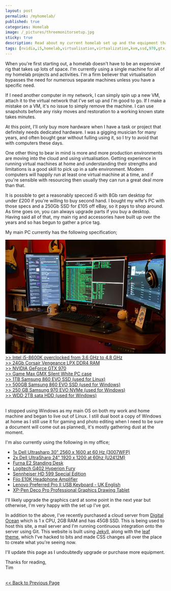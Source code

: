```yaml
---
layout: post
permalink: /myhomelab/
published: true
categories: Homelab
image: /_pictures/threemonitorsetup.jpg
sticky: true
description: Read about my current homelab set up and the equipment that I'm currently using for my studies and articles written on devopsapprentice.com.
tags: [nvidia,i5,homelab,virtualisation,virtualization,kvm,ssd,970,gtx,ram,furna,E2,standing,desk,linux,ubuntu,centos,corsair,vengeance,8600k,overclocked,three,monitor,monitors,PLL,dell,ultrasharp,3007WFP,U2412M,Lenovo,samsung,evo,NVMe,XP-Pen,Deco,Pro,Professional,Graphics,Drawing,Tablet,Logitech,G402,Hyperion,Fury,Sennheiser,HD, 599,Fiio,E10K,Headphone,Amplifier,Game,Max,GMX,Silent,White,PC,case,dual,boot,jekyll,digital,ocean,droplet,devops,apprentice]
---
```

When you're first starting out, a homelab doesn't have to be an expensive rig that takes up lots of space. I'm currently using a single machine for all of my homelab projects and activities. I'm a firm believer that virtualisation bypasses the need for numerous separate machines unless you have a specific need.

If I need another computer in my network, I can simply spin up a new VM, attach it to the virtual network that I've set up and I'm good to go. If I make a mistake on a VM, it's no issue to simply remove the machine. I can use snapshots before any risky moves and restoration to a working known state takes minutes.

At this point, I'll only buy more hardware when I have a task or project that definitely needs dedicated hardware. I was a gigging musician for many years, and often bought gear without fulling using it, so I try to avoid that with computers these days.

One other thing to bear in mind is more and more production environments are moving into the cloud and using virtualisation. Getting experience in running virtual machines at home and understanding their strengths and limitations is a good skill to pick up in a safe environment. Modern computers will happily run at least one virtual machine at a time, and if you're sensible with resourcing then usually they can run a great deal more than that.

It is possible to get a reasonably specced i5 with 8Gb ram desktop for under £200 if you're willing to buy second hand. I bought my wife's PC with those specs and a 250Gb SSD for £105 off eBay, so it pays to shop around. As time goes on, you can always upgrade parts if you buy a desktop. Having said all of that, my main rig and accessories have built up over the years and so has begun to gather a price tag.

My main PC currently has the following specification;
<br><br>
<a href="/_pictures/threemonitorsetup.jpg" target="_blank">
<img src="/_pictures/threemonitorsetup.jpg" alt="three monitor home set up" style="margin-top:-2px;" class="leftimg" /></a>
<a href="https://ark.intel.com/content/www/us/en/ark/products/126685/intel-core-i5-8600k-processor-9m-cache-up-to-4-30-ghz.html" target="_blank">>> Intel i5-8600K overclocked from 3.6 GHz to 4.8 GHz<br></a>
<a href="https://www.scan.co.uk/products/16gb-(2x8gb)-corsair-ddr4-vengeance-lpx-black-pc4-19200-(2400)-non-ecc-unbuffered-cas-14-16-16-31-xm" target="_blank">>> 24Gb Corsair Vengeance LPX DDR4 RAM<br></a>
<a href="https://www.techpowerup.com/gpu-specs/geforce-gtx-970.c2620" target="_blank">>> NVIDIA GeForce GTX 970<br></a>
<a href="https://www.scan.co.uk/products/game-max-silent-gaming-pc-computer-chassis-2x-usb-30-2x-fan-controllers-sd-card-reader-water-cooling" target="_blank">>> Game Max GMX Silent White PC case<br></a>
<a href="https://www.amazon.co.uk/Samsung-Inch-SATA-Internal-MZ-76E1T0B/dp/B078DPCY3T" target="blank">>> 1TB Samsung 860 EVO SSD (used for Linux)<br></a>
<a href="https://www.amazon.co.uk/Samsung-Inch-SATA-Internal-MZ-76E1T0B/dp/B0781Z7Y3S?th=1" target="blank">>> 500GB Samsung 860 EVO SSD (used for Windows)<br></a>
<a href="https://www.amazon.co.uk/Samsung-MZ-V7S250BW-Solid-State-Drive/dp/B07MHXYL6T/ref=sr_1_6?dchild=1&keywords=nvme+ssd+samsung&qid=1609861955&s=computers&sr=1-6" target="blank">>> 250 GB Samsung 970 EVO NVMe (used for Windows)<br></a>
<a href="https://shop.westerndigital.com/products/internal-drives/wd-black-desktop-sata-hdd#WD2003FZEX" target="_blank">>> WDD 2TB sata HDD (used for Windows)<br></a>
<br>

I stopped using Windows as my main OS on both my work and home machine and began to live out of Linux. I still dual boot a copy of Windows at home as I still use it for gaming and photo editing when I need to be sure a document will come out as planned), it's mostly gathering dust at the moment.

I'm also currently using the following in my office;
* <a href="https://www.dell.com/downloads/emea/services/uk/en/3007WFP.pdf" target="_blank">1x Dell Ultrasharp 30" 2560 x 1600 at 60 Hz (3007WFP)</a>
* <a href="https://www.dell.com/is/business/p/dell-u2412m/pd" target="_blank">2x Dell UltraSharp 24" 1920 x 1200 at 60hz (U2412M)</a>
* <a href="https://www.furna.co.uk/products/furna-electric-standing-desk-sit-stand-desk" target="_blank">Furna E2 Standing Desk</a>
* <a href="https://www.logitechg.com/en-gb/products/gaming-mice/g402-hyperion-fury-fps-gaming-mouse.html?utm_campaign=dr&utm_source=google&utm_medium=paid_search&gclid=CjwKCAiA_9r_BRBZEiwAHZ_v10M_gcFfOPD8d81aUEfvCND_ZobBYnerowwX8MQknzVZ6MLekZWZ1xoC7KMQAvD_BwE" target="_blank">Logitech G402 Hyperion Fury</a>
* <a href="https://www.amazon.co.uk/Sennheiser-Special-Open-Headphone-Black/dp/B07Q7S7247/ref=sr_1_4?dchild=1&keywords=sennheiser%2Bheadphones%2B599&qid=1610018324&s=electronics&sr=1-4&th=1" target="_blank">Sennheiser HD 599 Special Edition</a>
* <a href="https://www.amazon.co.uk/Fiio-E10K-Headphone-Amplifier-Black/dp/B00LP3AMC2" target="_blank">Fiio E10K Headphone Amplifier</a>
* <a href="https://www.amazon.co.uk/Lenovo-Keyboard-SK-8827-SD50L80069-4X30M86917/dp/B07MBF6LFC/ref=sr_1_6?dchild=1&keywords=lenovo+keyboard&qid=1610018000&s=electronics&sr=1-6" target="_blank">Lenovo Preferred Pro II USB Keyboard - UK English </a>
* <a href="https://www.amazon.co.uk/XP-Pen-Professional-Graphics-Pressure-Battery-Free/dp/B07RWZYVS9/ref=sr_1_7?dchild=1&keywords=xp-pen+deco&qid=1610018527&s=electronics&sr=1-7" target="_blank">XP-Pen Deco Pro Professional Graphics Drawing Tablet</a>

I'll likely upgrade the graphics card at some point in the next year but otherwise, I'm very happy with the set up I've got.

In addition to the above, I've recently purchased a cloud server from <a href="https://digitalocean.com" target="_blank">Digital Ocean</a> which is 1 x CPU, 2GB RAM and has 45GB SSD. This is being used to host this site, a mail server and I'm running continuous integration onto the server using Git. This website is built using <a href="https://jekyllrb.com/" target="_blank">Jekyll</a>, along with the <a href="https://jekyll-themes.com/leaf/" target="_blank">leaf theme</a>, which I've hacked to bits and made CSS changes all over the place to create what you're seeing now.

I'll update this page as I undoubtedly upgrade or purchase more equipment.

Thanks for reading,<br>
Tim
<br><br>
<div><a id="l" href="javascript:history.back()"><< Back to Previous Page</a>&nbsp;</div>
<br>
